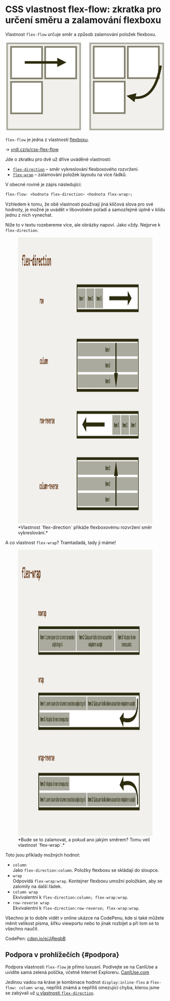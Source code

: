 # CSS vlastnost flex-flow: zkratka pro určení směru a zalamování flexboxu

Vlastnost `flex-flow` určuje směr a způsob zalamování položek flexboxu.

<div class="connected" markdown="1">

![CSS vlastnost flex-flow](../dist/images/medium/vdlayout/css-flex-flow-schema.jpg)

<div class="web-only" markdown="1">

`flex-flow` je jedna z vlastností [flexboxu](css-flexbox.md).

</div>

<div class="ebook-only" markdown="1">

<span class="book-index" data-book-index="flex-flow"></div>

→ [vrdl.cz/p/css-flex-flow](https://www.vzhurudolu.cz/prirucka/css-flex-flow)

</div>

</div>

Jde o zkratku pro dvě už dříve uváděné vlastnosti:

- [`flex-direction`](css-flex-direction.md) – směr vykreslování flexboxového rozvržení.
- [`flex-wrap`](css-flex-wrap.md) – zalamování položek layoutu na více řádků.

V obecné rovině je zápis následující:

```css
flex-flow: <hodnota flex-direction> <hodnota flex-wrap>;
```

Vzhledem k tomu, že obě vlastnosti používají jiná klíčová slova pro své hodnoty, je možné je uvádět v libovolném pořadí a samozřejmě úplně v klidu jednu z nich vynechat.

<!-- AdSnippet -->

<div class="web-only" markdown="1">

Níže to v textu rozebereme více, ale obrázky napoví. Jako vždy. Nejprve k `flex-direction`.

<figure>
<img src="../dist/images/original/vdlayout/css-flex-direction.jpg" width="1600" height="900" alt="CSS vlastnost flex-direction">
<figcaption markdown="1">
*Vlastnost `flex-direction` přikáže flexboxovému rozvržení směr vykreslování.*
</figcaption>
</figure>

A co vlastnost `flex-wrap`? Tramtadadá, tady ji máme!

<figure>
<img src="../dist/images/original/vdlayout/css-flex-wrap.jpg" width="1600" height="900" alt="CSS vlastnost flex-wrap">
<figcaption markdown="1">
*Bude se to zalamovat, a pokud ano jakým směrem? Tomu velí vlastnost `flex-wrap`.*
</figcaption>
</figure>

<!-- .web-only -->
</div>

Toto jsou příklady možných hodnot:

- `column`  
Jako `flex-direction:column`. Položky flexboxu se skládají do sloupce.
- `wrap`  
Odpovídá `flex-wrap:wrap`. Kontejner flexboxu umožní položkám, aby se zalomily na další řádek.
- `column wrap`  
Ekvivalentní k `flex-direction:column; flex-wrap:wrap`.
- `row-reverse wrap`  
Ekvivalentní k `flex-direction:row-reverse; flex-wrap:wrap`.

Všechno je to dobře vidět v online ukázce na CodePenu, kde si také můžete měnit velikost písma, šířku viewportu nebo to jinak rozbíjet a při tom se to všechno naučit.

CodePen: [cdpn.io/e/JjReqbB](https://codepen.io/machal/pen/JjReqbB?editors=0000)

## Podpora v prohlížečích {#podpora}

Podpora vlastnosti `flex-flow` je přímo luxusní. Podívejte se na CanIUse a uvidíte samá zelená políčka, včetně Internet Exploreru. [CanIUse.com](https://caniuse.com/mdn-css_properties_flex-flow)

Jedinou vadou na kráse je kombinace hodnot `display:inline-flex` a `flex-flow: column wrap`, nepříliš známá a nepříliš omezující chyba, kterou jsme se zabývali už [u vlastnosti `flex-direction`](css-flex-direction.md).

<!-- AdSnippet -->
